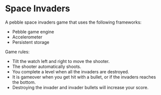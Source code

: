 # Space Invaders

A pebble space invaders game that uses the following frameworks:
- Pebble game engine
- Accelerometer
- Persistent storage


Game rules:
- Tilt the watch left and right to move the shooter.
- The shooter automatically shoots.
- You complete a level when all the invaders are destroyed.
- It is gameover when you get hit with a bullet,
  or if the invaders reaches the bottom.
- Destroying the invader and invader bullets will increase your score.
